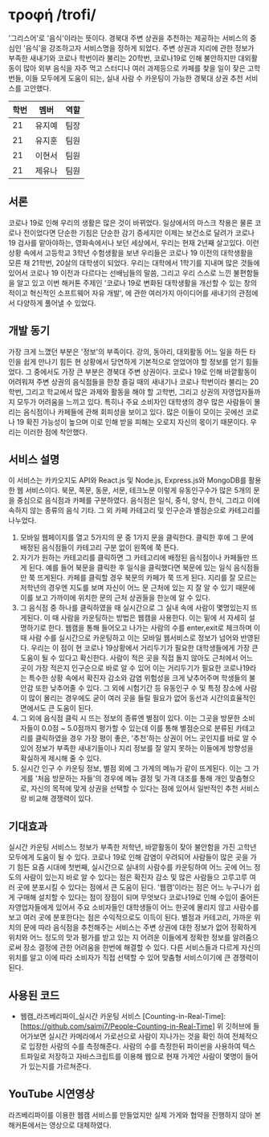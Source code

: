 # τροφή /trofi/
'그리스어'로 '음식'이라는 뜻이다. 경북대 주변 상권을 추천하는 제공하는 서비스의 중심인 '음식'을 강조하고자 서비스명을 정하게 되었다. 주변 상권과 지리에 관한 정보가 부족한 새내기와 코로나 학번이라 불리는 20학번, 코로나19로 인해 불안하지만 대외활동이 많아 외부 음식을 자주 먹고 스터디나 여러 과제등으로 카페를 찾을 일이 잦은 고학번들, 이들 모두에게 도움이 되는, 실내 사람 수 카운팅이 가능한 경북대 상권 추천 서비스를 고안했다.

| 학번 | 멤버 | 역할 |
| ---- | ---- | --- |
| 21 | 유지예 | 팀장 |
| 21 | 유지훈 | 팀원 |
| 21 | 이현서 | 팀원 |
| 21 | 제유나 | 팀원 |

## 서론
코로나 19로 인해 우리의 생활은 많은 것이 바뀌었다. 일상에서의 마스크 착용은 물론 코로나 전이었다면 단순한 기침은 단순한 감기 증세지만 이제는 보건소로 달려가 코로나 19 검사를 맡아야하는, 영화속에서나 보던 세상에서, 우리는 현재 2년째 살고있다. 이런 상황 속에서 고등학교 3학년 수험생활을 보낸 우리들은 코로나 19 이전의 대학생활을 모른 채 21학번, 20살의 대학생이 되었다. 우리는 대학에서 1학기를 지내며 많은 것들에 있어서 코로나 19 이전과 다르다는 선배님들의 말씀, 그리고 우리 스스로 느낀 불편함들을 알고 있고 이번 해커톤 주제인 '코로나 19로 변화된 대학생활을 개선할 수 있는 창의적이고 혁신적인 소프트웨어 자유 개발', 에 관한 여러가지 아이디어를 새내기의 관점에서 다양하게 풀어낼 수 있었다.

## 개발 동기
가장 크게 느꼈던 부분은 '정보'의 부족이다. 강의, 동아리, 대외활동 어느 일을 하든 타인을 쉽게 만나기 힘든 현 상황에서 당연하게 기본적으로 얻었어야 할 정보를 얻기 힘들었다. 그 중에서도 가장 큰 부분은 경북대 주변 상권이다. 코로나 19로 인해 바깥활동이 어려워져 주변 상권의 음식점들을 한창 즐길 때의 새내기나 코로나 학번이라 불리는 20학번, 그리고 학교에서 많은 과제와 활동을 해야 할 고학번, 그리고 상권의 자영업자들까지 모두가 어려움을 느끼고 있다. 특히나 주요 소비자인 대학생의 경우 많은 사람들이 몰리는 음식점이나 카페들에 관해 회피성을 보이고 있다. 많은 이들이 모이는 곳에선 코로나 19 확진 가능성이 높으며 이로 인해 받을 피해는 오로지 자신의 몫이기 때문이다. 우리는 이러한 점에 착안했다. 

## 서비스 설명
이 서비스는 카카오지도 API와 React.js 및 Node.js, Express.js와 MongoDB를 활용한 웹 서비스이다. 북문, 쪽문, 동문, 서문, 테크노문 이렇게 유동인구수가 많은 5개의 문을 중심으로 음식점과 카페를 구분하였다. 음식점은 일식, 중식, 양식, 한식, 그리고 이에 속하지 않는 종류의 음식 기타. 그 외 카페 카테고리 및 인구순과 별점순으로 카테고리를 나누었다. 
1. 모바일 웹페이지를 열고 5가지의 문 중 1가지 문을 클릭한다. 클릭한 후에 그 문에 배정된 음식점들이 카테고리 구분 없이 왼쪽에 쭉 뜬다.
2. 자기가 원하는 카테고리를 클릭하면 그 카테고리에 배정된 음식점이나 카페들만 뜨게 된다. 예를 들어 북문을 클릭한 후 일식을 클릭했다면 북문에 있는 일식 음식점들만 쭉 뜨게된다. 카페를 클릭할 경우 북문의 카페가 쭉 뜨게 된다. 지리를 잘 모르는 저학년의 경우엔 지도를 보며 자신이 어느 문 근처에 있는 지 잘 알 수 있기 때문에 이를 보고 가까이에 위치한 문의 근처 상권들을 한눈에 알 수 있다.
3. 그 음식점 중 하나를 클릭하였을 때 실시간으로 그 실내 속에 사람이 몇명있는지 뜨게된다. 이 때 사람을 카운팅하는 방법은 웹캠을 사용한다. 이는 밑에 서 자세히 설명하기로 한다. 웹캠을 통해 들어오고 나가는 사람의 수를 enter,exit로 체크하며 이 때 사람 수를 실시간으로 카운팅하고 이는 모바일 웹서비스로 정보가 넘어와 반영된다. 우리는 이 점이 현 코로나 19상황에서 거리두기가 필요한 대학생들에게 가장 큰 도움이 될 수 있다고 확신한다. 사람이 적은 곳을 직접 돌지 않아도 근처에서 어느 곳이 가장 적은지 인구순으로 바로 알 수 있어 이는 거리두기가 필요한 코로나19라는 특수한 상황 속에서 확진자 감소와 감염 위험성을 크게 낮추어주며 학생들의 불안감 또한 낮추어줄 수 있다. 그 외에 시험기간 등 유동인구 수 및 특정 장소에 사람이 많이 몰리는 경우에도 굳이 여러 곳을 들릴 필요가 없어 동선과 시간의효율적인 면에서도 큰 도움이 된다.
4. 그 외에 음식점 클릭 시 뜨는 정보의 종류엔 별점이 있다. 이는 그곳을 방문한 소비자들이 0.0점 ~ 5.0점까지 평가할 수 있는데 이를 통해 별점순으로 분류된 카테고리를 클릭하였을 경우 가장 평이 좋은, '추천'하는 상권이 어느 곳인지를 바로 알 수 있어 정보가 부족한 새내기들이나 지리 정보를 잘 알지 못하는 이들에게 방향성을 확실하게 제시해 줄 수 있다.    
5. 실시간 인구 수 카운팅 정보, 별점 외에 그 가게의 메뉴가 같이 뜨게된다. 이는 그 가게를 '처음 방문하는 자들'의 경우에 메뉴 결정 및 가격 대조를 통해 개인 맞춤형으로, 자신의 목적에 맞게 상권을 선택할 수 있다는 점에 있어서 일반적인 추천 서비스랑 비교해 경쟁력이 있다.

## 기대효과
실시간 카운팅 서비스느 정보가 부족한 저학년, 바깥활동이 잦아 불안함을 가진 고학년 모두에게 도움이 될 수 있다. 코로나 19로 인해 감염이 우려되어 사람들이 많은 곳을 가기 힘든 요즘 시대에 첫번째, 실시간으로 실내의 사람수를 카운팅하여 어느 곳에 어느 정도의 사람이 있는지 바로 알 수 있다는 점은 확진자 감소 및 많은 사람들으 고루고루 여러 곳에 분포시킬 수 있다는 점에서 큰 도움이 된다. '웹캠'이라는 점은 어느 누구나가 쉽게 구매해 설치할 수 있다는 점이 장점이 되며 무엇보다 코로나19로 인해 수입이 줄어든 자영업자들에게 있어서 주요 소비자들인 대학생들이 어느 한곳에 몰리지 않고 사람수를 보고 여러 곳에 분포한다는 점은 수익적으로도 이득이 된다.
별점과 카테고리, 가까운 위치의 문에 따라 음식점을 추천해주는 서비스는 주변 상권에 대한 정보가 없어 정확하게 위치와 어느 정도의 맛과 평가를 받고 있는 지 어려운 이들에게 정확한 정보를 알려줌으로써 장소 결정에 관한 어려움을 한번에 해결할 수 있다. 다른 서비스들과 다르게 자신의 위치를 알고 이에 따라 소비자가 직접 선택할 수 있어 맞춤형 서비스이기에 큰 경쟁력이 된다.

## 사용된 코드
- 웹캠_라즈베리파이_실시간 카운팅 서비스
[Counting-in-Real-Time]: [https://github.com/saimj7/People-Counting-in-Real-Time]
위 깃허브에 들어가보면 실시간 카메라에서 가로선으로 사람이 지나가는 것을 확인 하여 전체적으로 입장한 사람의 수를 측정해준다.
사람의 수를 측정한뒤 파이썬을 사용하여 텍스트파일로 저장하고 자바스크립트를 이용해 웹으로 현재 가게안 사람이 몇명이 들어가 있는지를 가르쳐준다.

## YouTube 시연영상
라즈베리파이를 이용한 웹캠 서비스를 만들었지만 실제 가게와 협약을 진행하지 않아 본 해커톤에서는 영상으로 대체하였다.

